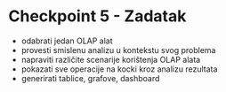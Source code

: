 # Checkpoint 5 - Zadatak

- odabrati jedan OLAP alat
- provesti smislenu analizu u kontekstu svog problema
- napraviti različite scenarije korištenja OLAP alata
- pokazati sve operacije na kocki kroz analizu rezultata
- generirati tablice, grafove, dashboard

